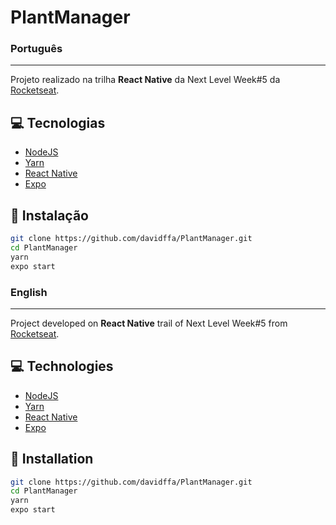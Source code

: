 # PlantManager

### Português
---

Projeto realizado na trilha <strong>React Native</strong> da Next Level Week#5 da [Rocketseat](https://rocketseat.com.br/).

## 💻 Tecnologias

- [NodeJS](https://nodejs.org/en/)
- [Yarn](https://yarnpkg.com/)
- [React Native](https://reactnative.dev/)
- [Expo](https://expo.io/)

## 🚀 Instalação

```sh
git clone https://github.com/davidffa/PlantManager.git
cd PlantManager
yarn
expo start
```


### English
---

Project developed on <strong>React Native</strong> trail of Next Level Week#5 from [Rocketseat](https://rocketseat.com.br/).

## 💻 Technologies

- [NodeJS](https://nodejs.org/en/)
- [Yarn](https://yarnpkg.com/)
- [React Native](https://reactnative.dev/)
- [Expo](https://expo.io/)

## 🚀 Installation

```sh
git clone https://github.com/davidffa/PlantManager.git
cd PlantManager
yarn
expo start
```
